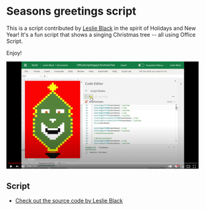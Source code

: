 # Seasons greetings script 

This is a script contributed by [Leslie Black](https://www.linkedin.com/in/lesblackconsultant/) in the spirit of Holidays and New Year! It's a fun script that shows a singing Christmas tree -- all using Office Script. 

Enjoy! 

[![Watch this in action](seasons.png)](https://youtu.be/HBiGEkzmkgo "Enjoy!")


## Script 

* [Check out the source code by Leslie Black](Greetings.ts)
